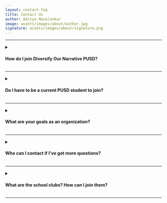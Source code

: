 ```yaml
---
layout: contact-faq
title: Contact Us
author: Aditya Mavalankar
image: assets/images/about/author.jpg
signature: assets/images/about/signature.png
---
```


---------------------------------------
<details>
    <summary><h4><strong>How do I join Diversify Our Narrative PUSD?</strong></h4></summary>    
    
    <div class="card-body active-bg-white text-left mt-3 mb-3 ml-3 mr-3">
    <h5>We're always looking for new members! To join, go to <a href="https://join.donpusd.org">join.donpusd.org</a> and fill out the form. Within 24 hours, you will recieve an email detailing how to get started with our organization by joining Slack, our hub for communication.</h5>
    </div>
    
</details>

---------------------------------------

<details>
    <summary><h4><strong>Do I have to be a current PUSD student to join?</strong></h4></summary>    
    
    <div class="card-body active-bg-white text-left mt-3 mb-3 ml-3 mr-3">
    <h5>We invite all <strong>teachers, administrators, parents, and alumni</strong> to join our organization!</h5>
    </div>
    
</details>

---------------------------------------

<details>
    <summary><h4><strong>
    What are your goals as an organization?</strong></h4></summary>    
    
    <div class="card-body active-bg-white text-left mt-3 mb-3 ml-3 mr-3">
    <h5>We have many goals! We want to make PUSD schools a more welcoming environment. We believe we can achieve this through introducing more diverse novels in the classroom, bringing in guest speakers, and collaborating alongside the teachers and administrators within our district.</h5>
    </div>
    
</details>

---------------------------------------

<details>
    <summary><h4><strong>
    Who can I contact if I've got more questions?</strong></h4></summary>    
    
    <div class="card-body active-bg-white text-left mt-3 mb-3 ml-3 mr-3">
    <h5>You have questions, and we've got answers! Please reach out to us at <a href="mailto:hello@donpusd.org">hello@donpusd.org</a>. We'll get back to you ASAP!</h5>
    </div>
    
</details>

---------------------------------------

<details>
    <summary><h4><strong>
    What are the school clubs? How can I join them?</strong></h4></summary>    
    
    <div class="card-body active-bg-white text-left mt-3 mb-3 ml-3 mr-3">
    <h5>We have (or are in the process of) establishing clubs at every PUSD high school! To get information about each school's club, click <a href="mailto:hello@donpusd.org">here</a>!</h5>
    </div>
    
</details>

---------------------------------------

